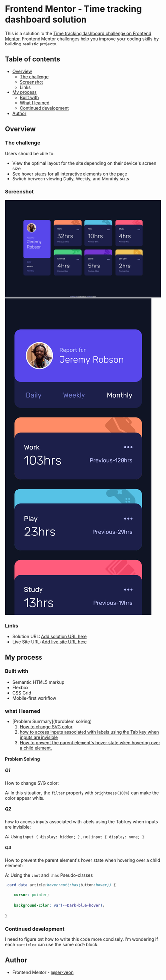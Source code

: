 # Frontend Mentor - Time tracking dashboard solution

This is a solution to the [Time tracking dashboard challenge on Frontend Mentor](https://www.frontendmentor.io/challenges/time-tracking-dashboard-UIQ7167Jw). Frontend Mentor challenges help you improve your coding skills by building realistic projects.

## Table of contents

- [Overview](#overview)
  - [The challenge](#the-challenge)
  - [Screenshot](#screenshot)
  - [Links](#links)
- [My process](#my-process)
  - [Built with](#built-with)
  - [What I learned](#what-i-learned)
  - [Continued development](#continued-development)
- [Author](#author)

## Overview

### The challenge

Users should be able to:

- View the optimal layout for the site depending on their device's screen size
- See hover states for all interactive elements on the page
- Switch between viewing Daily, Weekly, and Monthly stats

### Screenshot

![](./inbox/Screen%20Shot%202024-12-27%20at%2014.13.31.png)
![](./inbox/Screen%20Shot%202024-12-27%20at%2014.13.52.png)

### Links

- Solution URL: [Add solution URL here](https://your-solution-url.com)
- Live Site URL: [Add live site URL here](https://your-live-site-url.com)

## My process

### Built with

- Semantic HTML5 markup
- Flexbox
- CSS Grid
- Mobile-first workflow

### what I learned

- [Problem Summary](#problem solving)
  1.  [How to change SVG color](#q1)
  2.  [how to access inputs associated with labels using the Tab key when inputs are invisible](#q2)
  3.  [How to prevent the parent element's hover state when hovering over a child element.](#q3)

#### Problem Solving

##### Q1

How to change SVG color:

A:
In this situation, the `filter` property with `brightness(100%)` can make the color appear white.

##### Q2

how to access inputs associated with labels using the Tab key when inputs are invisible:

A:
Using`input { display: hidden; }` , not `input { display: none; }`

##### Q3

How to prevent the parent element's hover state when hovering over a child element:

A:
Using the `:not` and `:has` Pseudo-classes

```css
.card_data article:hover:not(:has(button:hover)) {

    cursor: pointer;

    background-color: var(--Dark-blue-hover);

}
```

### Continued development

I need to figure out how to write this code more concisely. I'm wondering if each `<article>` can use the same code block.

## Author

- Frontend Mentor - [@ser-yeon](https://www.frontendmentor.io/profile/ser-yeon)
